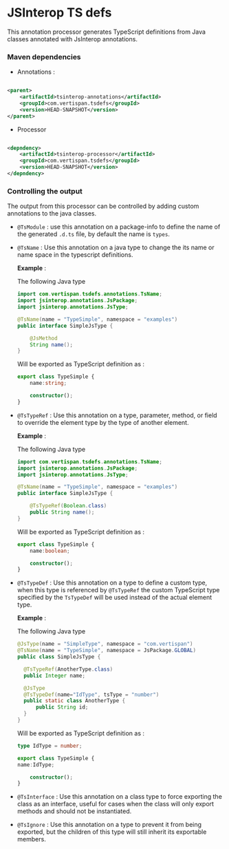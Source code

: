# JSInterop TS defs

This annotation processor generates TypeScript definitions from Java classes annotated with JsInterop annotations.

### Maven dependencies

- Annotations :

```xml

<parent>
    <artifactId>tsinterop-annotations</artifactId>
    <groupId>com.vertispan.tsdefs</groupId>
    <version>HEAD-SNAPSHOT</version>
</parent>
```
- Processor

```xml

<depndency>
    <artifactId>tsinterop-processor</artifactId>
    <groupId>com.vertispan.tsdefs</groupId>
    <version>HEAD-SNAPSHOT</version>
</depndency>
```

### Controlling the output

The output from this processor can be controlled by adding custom annotations to the java classes.

- `@TsModule` : use this annotation on a package-info to define the name of the generated `.d.ts` file, by default the name is `types`.
- `@TsName` : Use this annotation on a java type to change the its name or name space in the typescript definitions.

    **Example** :
    
    The following Java type

    ```java
    import com.vertispan.tsdefs.annotations.TsName;
    import jsinterop.annotations.JsPackage;
    import jsinterop.annotations.JsType;
    
    @TsName(name = "TypeSimple", namespace = "examples")
    public interface SimpleJsType {
    
        @JsMethod
        String name();
    }
    ```
    
    Will be exported as TypeScript definition as :
    
    ```typescript
    export class TypeSimple {
        name:string;
    
        constructor();
    }
    ```
- `@TsTypeRef` : Use this annotation on a type, parameter, method, or field to override the element type by the type of another element.

    **Example** :
        
    The following Java type

    ```java
    import com.vertispan.tsdefs.annotations.TsName;
    import jsinterop.annotations.JsPackage;
    import jsinterop.annotations.JsType;
    
    @TsName(name = "TypeSimple", namespace = "examples")
    public interface SimpleJsType {
    
        @TsTypeRef(Boolean.class)
        public String name();
    }
    ```
    
    Will be exported as TypeScript definition as :
    
    ```typescript
    export class TypeSimple {
        name:boolean;
    
        constructor();
    }
    ```
- `@TsTypeDef` : Use this annotation on a type to define a custom type, when this type is referenced by `@TsTypeRef` the custom TypeScript type specified by the `TsTypeDef` will be used instead of the actual element type.

  **Example** :

  The following Java type

    ```java
  @JsType(name = "SimpleType", namespace = "com.vertispan")
  @TsName(name = "TypeSimple", namespace = JsPackage.GLOBAL)
  public class SimpleJsType {
  
      @TsTypeRef(AnotherType.class)
      public Integer name;
  
      @JsType
      @TsTypeDef(name="IdType", tsType = "number")
      public static class AnotherType {
          public String id;
      }
  }
    ```

  Will be exported as TypeScript definition as :

  ```typescript
  type IdType = number;
  
  export class TypeSimple {
  name:IdType;
  
      constructor();
  }
  ```
  
- `@TsInterface` : Use this annotation on a class type to force exporting the class as an interface, useful for cases when the class will only export methods and should not be instantiated.
- `@TsIgnore` : Use this annotation on a type to prevent it from being exported, but the children of this type will still inherit its exportable members.